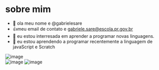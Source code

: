 # sobre mim
- 👋 ola meu nome e @gabrielesare
- :+1:meu email de contato e gabriele.sare@escola.pr.gov.br
- 👀 eu estou interresada em aprender a programar novas linguagens.
- 🌱 eu estou aprendendo a programar recentemente a linguagem de javaScript e Scratch

![image](https://user-images.githubusercontent.com/105738448/170086474-d56a9e39-0294-451f-9896-b6a9e3154b9c.png)                                           
![image](https://user-images.githubusercontent.com/105738448/170090464-fd15d9bf-047c-4ccb-87aa-707b20ef03be.png)
 	![image](https://user-images.githubusercontent.com/105738448/170095101-6c2dd5cf-6e36-4ca7-b8b0-f19ec916f5d6.png)



